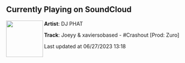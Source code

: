 ## Currently Playing on SoundCloud

[<img align="left" width="100" src="https://i1.sndcdn.com/artworks-3lvNzRyVVjI6X72H-lviVyg-t500x500.jpg">](https://soundcloud.com/djphat1996/joeyy-xaviersobased-crashout)

**Artist**: DJ PHAT 

**Track**: Joeyy & xaviersobased - #Crashout [Prod: Zuro]

Last updated at 06/27/2023 13:18
